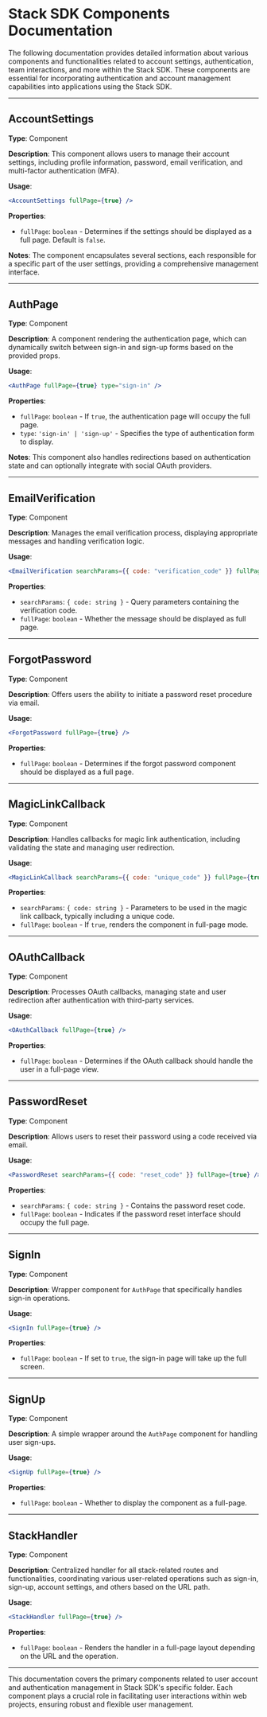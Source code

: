 # Stack SDK Components Documentation

The following documentation provides detailed information about various components and functionalities related to account settings, authentication, team interactions, and more within the Stack SDK. These components are essential for incorporating authentication and account management capabilities into applications using the Stack SDK.

---

## AccountSettings

**Type**: Component

**Description**: This component allows users to manage their account settings, including profile information, password, email verification, and multi-factor authentication (MFA).

**Usage**:
```jsx
<AccountSettings fullPage={true} />
```

**Properties**:
- `fullPage`: `boolean` - Determines if the settings should be displayed as a full page. Default is `false`.

**Notes**: The component encapsulates several sections, each responsible for a specific part of the user settings, providing a comprehensive management interface.

---

## AuthPage

**Type**: Component

**Description**: A component rendering the authentication page, which can dynamically switch between sign-in and sign-up forms based on the provided props.

**Usage**:
```jsx
<AuthPage fullPage={true} type="sign-in" />
```

**Properties**:
- `fullPage`: `boolean` - If `true`, the authentication page will occupy the full page.
- `type`: `'sign-in' | 'sign-up'` - Specifies the type of authentication form to display.

**Notes**: This component also handles redirections based on authentication state and can optionally integrate with social OAuth providers.

---

## EmailVerification

**Type**: Component

**Description**: Manages the email verification process, displaying appropriate messages and handling verification logic.

**Usage**:
```jsx
<EmailVerification searchParams={{ code: "verification_code" }} fullPage={true} />
```

**Properties**:
- `searchParams`: `{ code: string }` - Query parameters containing the verification code.
- `fullPage`: `boolean` - Whether the message should be displayed as full page.

---

## ForgotPassword

**Type**: Component

**Description**: Offers users the ability to initiate a password reset procedure via email.

**Usage**:
```jsx
<ForgotPassword fullPage={true} />
```

**Properties**:
- `fullPage`: `boolean` - Determines if the forgot password component should be displayed as a full page.

---

## MagicLinkCallback

**Type**: Component

**Description**: Handles callbacks for magic link authentication, including validating the state and managing user redirection.

**Usage**:
```jsx
<MagicLinkCallback searchParams={{ code: "unique_code" }} fullPage={true} />
```

**Properties**:
- `searchParams`: `{ code: string }` - Parameters to be used in the magic link callback, typically including a unique code.
- `fullPage`: `boolean` - If `true`, renders the component in full-page mode.

---

## OAuthCallback

**Type**: Component

**Description**: Processes OAuth callbacks, managing state and user redirection after authentication with third-party services.

**Usage**:
```jsx
<OAuthCallback fullPage={true} />
```

**Properties**:
- `fullPage`: `boolean` - Determines if the OAuth callback should handle the user in a full-page view.

---

## PasswordReset

**Type**: Component

**Description**: Allows users to reset their password using a code received via email.

**Usage**:
```jsx
<PasswordReset searchParams={{ code: "reset_code" }} fullPage={true} />
```

**Properties**:
- `searchParams`: `{ code: string }` - Contains the password reset code.
- `fullPage`: `boolean` - Indicates if the password reset interface should occupy the full page.

---

## SignIn

**Type**: Component

**Description**: Wrapper component for `AuthPage` that specifically handles sign-in operations.

**Usage**:
```jsx
<SignIn fullPage={true} />
```

**Properties**:
- `fullPage`: `boolean` - If set to `true`, the sign-in page will take up the full screen.

---

## SignUp

**Type**: Component

**Description**: A simple wrapper around the `AuthPage` component for handling user sign-ups.

**Usage**:
```jsx
<SignUp fullPage={true} />
```

**Properties**:
- `fullPage`: `boolean` - Whether to display the component as a full-page.

---

## StackHandler

**Type**: Component

**Description**: Centralized handler for all stack-related routes and functionalities, coordinating various user-related operations such as sign-in, sign-up, account settings, and others based on the URL path.

**Usage**:
```jsx
<StackHandler fullPage={true} />
```

**Properties**:
- `fullPage`: `boolean` - Renders the handler in a full-page layout depending on the URL and the operation.

---

This documentation covers the primary components related to user account and authentication management in Stack SDK's specific folder. Each component plays a crucial role in facilitating user interactions within web projects, ensuring robust and flexible user management.